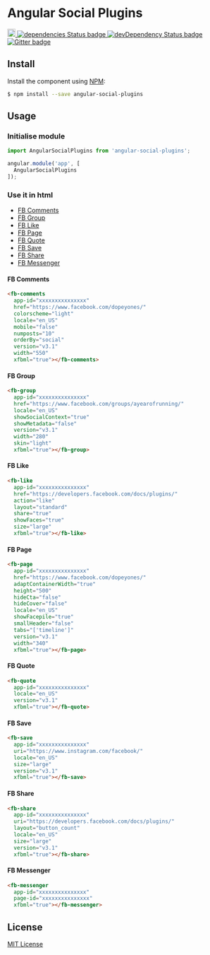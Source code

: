 # Angular Social Plugins

<p>
  <a href="https://badge.fury.io/js/angular-social-plugins">
    <img src="https://badge.fury.io/js/angular-social-plugins.svg" alt="npm version" height="18">
  </a>
  <a href="https://david-dm.org/praveenkumar-outlook/angular-social-plugins">
    <img src="https://david-dm.org/praveenkumar-outlook/angular-social-plugins/status.svg" alt="dependencies Status badge">
    </a>
  <a href="https://david-dm.org/praveenkumar-outlook/angular-social-plugins#info=devDependencies">
    <img src="https://david-dm.org/praveenkumar-outlook/angular-social-plugins/dev-status.svg" alt="devDependency Status badge">
  </a>
  <a href="https://gitter.im/praveekumar-outlook/angular-social-plugins">
    <img src="https://badges.gitter.im/Join%20Chat.svg" alt="Gitter badge">
  </a>
</p>

## Install

Install the component using [NPM](https://www.npmjs.com/):

```sh
$ npm install --save angular-social-plugins
```

## Usage

### Initialise module

```js
import AngularSocialPlugins from 'angular-social-plugins';

angular.module('app', [
  AngularSocialPlugins
]);
```

### Use it in html
- [FB Comments](#fb-comments)
- [FB Group](#fb-group)
- [FB Like](#fb-like)
- [FB Page](#fb-page)
- [FB Quote](#fb-quote)
- [FB Save](#fb-save)
- [FB Share](#fb-share)
- [FB Messenger](#fb-messenger)

#### FB Comments
```html
<fb-comments
  app-id="xxxxxxxxxxxxxxx"
  href="https://www.facebook.com/dopeyones/"
  colorscheme="light"
  locale="en_US"
  mobile="false"
  numposts="10"
  orderBy="social"
  version="v3.1"
  width="550"
  xfbml="true"></fb-comments>
```

#### FB Group
```html
<fb-group
  app-id="xxxxxxxxxxxxxxx"
  href="https://www.facebook.com/groups/ayearofrunning/"
  locale="en_US"
  showSocialContext="true"
  showMetadata="false"
  version="v3.1"
  width="280"
  skin="light"
  xfbml="true"></fb-group>
```

#### FB Like
```html
<fb-like
  app-id="xxxxxxxxxxxxxxx"
  href="https://developers.facebook.com/docs/plugins/"
  action="like"
  layout="standard"
  share="true"
  showFaces="true"
  size="large"
  xfbml="true"></fb-like>
```

#### FB Page
```html
<fb-page
  app-id="xxxxxxxxxxxxxxx"
  href="https://www.facebook.com/dopeyones/"
  adaptContainerWidth="true"
  height="500"
  hideCta="false"
  hideCover="false"
  locale="en_US"
  showFacepile="true"
  smallHeader="false"
  tabs="['timeline']"
  version="v3.1"
  width="340"
  xfbml="true"></fb-page>
```

#### FB Quote
```html
<fb-quote
  app-id="xxxxxxxxxxxxxxx"
  locale="en_US"
  version="v3.1"
  xfbml="true"></fb-quote>
```

#### FB Save
```html
<fb-save
  app-id="xxxxxxxxxxxxxxx"
  uri="https://www.instagram.com/facebook/"
  locale="en_US"
  size="large"
  version="v3.1"
  xfbml="true"></fb-save>
```

#### FB Share
```html
<fb-share
  app-id="xxxxxxxxxxxxxxx"
  uri="https://developers.facebook.com/docs/plugins/"
  layout="button_count"
  locale="en_US"
  size="large"
  version="v3.1"
  xfbml="true"></fb-share>
```

#### FB Messenger
```html
<fb-messenger
  app-id="xxxxxxxxxxxxxxx"
  page-id="xxxxxxxxxxxxxxx"
  xfbml="true"></fb-messenger>
```

## License

[MIT License](http://opensource.org/licenses/MIT)
